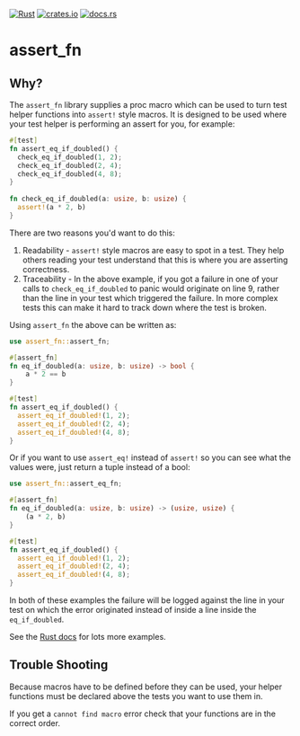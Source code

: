 [![Rust](https://github.com/danrspencer/assert_fn/actions/workflows/rust.yml/badge.svg)](https://github.com/danrspencer/assert_fn/actions/workflows/rust.yml)
[![crates.io](https://img.shields.io/crates/v/assert_fn)](https://crates.io/crates/assert_fn)
[![docs.rs](https://img.shields.io/docsrs/assert_fn)](https://docs.rs/assert_fn/)
# assert_fn

## Why?

The `assert_fn` library supplies a proc macro which can be used to turn test helper functions into `assert!` style macros. It is designed to be used where your test helper is performing an assert for you, for example: 

```rust
#[test]
fn assert_eq_if_doubled() {
  check_eq_if_doubled(1, 2);
  check_eq_if_doubled(2, 4);
  check_eq_if_doubled(4, 8);
}
 
fn check_eq_if_doubled(a: usize, b: usize) {
  assert!(a * 2, b)
}
```

There are two reasons you'd want to do this:

1. Readability - `assert!` style macros are easy to spot in a test. They help others reading your test understand that this is where you are asserting correctness.
2. Traceability - In the above example, if you got a failure in one of your calls to `check_eq_if_doubled` to panic would originate on line 9, rather than the line in your test which triggered the failure. In more complex tests this can make it hard to track down where the test is broken.

Using `assert_fn` the above can be written as:

```rust
use assert_fn::assert_fn;

#[assert_fn] 
fn eq_if_doubled(a: usize, b: usize) -> bool {
    a * 2 == b
}

#[test]
fn assert_eq_if_doubled() {
  assert_eq_if_doubled!(1, 2);
  assert_eq_if_doubled!(2, 4);
  assert_eq_if_doubled!(4, 8);
}
```

Or if you want to use `assert_eq!` instead of `assert!` so you can see what the values were, just return a tuple instead of a bool:

```rust
use assert_fn::assert_eq_fn;

#[assert_fn]
fn eq_if_doubled(a: usize, b: usize) -> (usize, usize) {
    (a * 2, b)
}

#[test]
fn assert_eq_if_doubled() {
  assert_eq_if_doubled!(1, 2);
  assert_eq_if_doubled!(2, 4);
  assert_eq_if_doubled!(4, 8);
}
```

In both of these examples the failure will be logged against the line in your test on which the error originated instead of inside a line inside the `eq_if_doubled`.

See the [Rust docs](https://docs.rs/assert_fn/) for lots more examples.

## Trouble Shooting

Because macros have to be defined before they can be used, your helper functions must be declared above the tests you want to use them in. 

If you get a `cannot find macro` error check that your functions are in the correct order.

